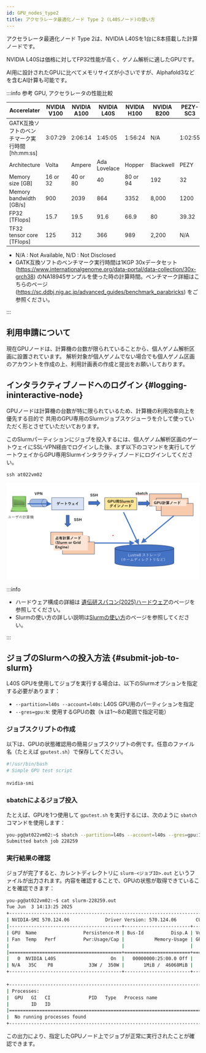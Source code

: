 ```yaml
---
id: GPU_nodes_type2
title: アクセラレータ最適化ノード Type 2 (L40Sノード)の使い方
---
```


アクセラレータ最適化ノード Type 2は、NVIDIA L40Sを1台に8本搭載した計算ノードです。

NVIDIA L40Sは価格に対してFP32性能が高く、ゲノム解析に適したGPUです。

AI用に設計されたGPUに比べてメモリサイズが小さいですが、Alphafold3などを含むAI計算も可能です。


:::info 参考 GPU, アクセラレータの性能比較

| Accerelater  | NVIDIA V100 | NVIDIA A100 | NVIDIA L40S | NVIDIA H100 | NVIDIA B200 | PEZY-SC3 | 
|--------------|-------------|-------------|-------------|-------------|-------------|----------|
| GATK互換ソフトのベンチマーク実行時間 [hh:mm:ss] | 3:07:29 | 2:06:14 | 1:45:05 | 1:56:24 | N/A    | 1:02:55      |
| Architecture | Volta       | Ampere      | Ada Lovelace| Hopper      | Blackwell   | PEZY     |
| Memory size [GB]       | 16 or 32 | 40 or 80 | 40         | 80 or 94   | 192         |  32      | 
| Memory bandwidth [GB/s] | 900 | 2039 | 864         | 3352        | 8,000         | 1200     |
| FP32 [TFlops]        | 15.7  | 19.5      | 91.6        | 66.9        | 80         | 39.32    |
| TF32 tensor core [TFlops] | 125     | 312         | 366         | 989         | 2,200         | N/A      |

- N/A : Not Available, N/D : Not Disclosed
- GATK互換ソフトのベンチマーク実行時間は1KGP 30xデータセット(https://www.internationalgenome.org/data-portal/data-collection/30x-grch38) のNA18945サンプルを使った時の計算時間。ベンチマーク詳細はこちらのページ (https://sc.ddbj.nig.ac.jp/advanced_guides/benchmark_parabricks) をご参照ください。

:::


## 利用申請について

現在GPUノードは、計算機の台数が限られていることから、個人ゲノム解析区画に設置されています。
解析対象が個人ゲノムでない場合でも個人ゲノム区画のアカウントを作成の上、利用計画表の作成と提出をお願いしております。




## インタラクティブノードへのログイン {#logging-ininteractive-node}


GPUノードは計算機の台数が特に限られているため、計算機の利用効率向上を優先する目的で
共用のGPU専用のSlurmジョブスケジューラを介して使っていただく形とさせていただいております。

このSlurmパーティションにジョブを投入するには、個人ゲノム解析区画のゲートウェイにSSL-VPN経由でログインした後、まず以下のコマンドを実行してゲートウェイからGPU専用Slurmインタラクティブノードにログインしてください。

```
ssh at022vm02
```


![](pg_gpu_slurm.png)


:::info
- ハードウェア構成の詳細は 
[遺伝研スパコン(2025)ハードウェア](/guides/hardware/hardware2025/)のページを参照してください。
- Slurmの使い方の詳しい説明は[Slurmの使い方](/guides/software/JobScheduler/Slurm/)のページを参照してください。

:::



## ジョブのSlurmへの投入方法 {#submit-job-to-slurm}

L40S GPUを使用してジョブを実行する場合は、以下のSlurmオプションを指定する必要があります：

- `--partition=l40s --account=l40s`: L40S GPU用のパーティションを指定
- `--gres=gpu:N`: 使用するGPUの数（`N` は1～8の範囲で指定可能）

### ジョブスクリプトの作成

以下は、GPUの状態確認用の簡易ジョブスクリプトの例です。任意のファイル名（たとえば `gputest.sh`）で保存してください。

```bash
#!/usr/bin/bash
# Simple GPU test script

nvidia-smi
```

### sbatchによるジョブ投入

たとえば、GPUを1つ使用して `gputest.sh` を実行するには、次のように `sbatch` コマンドを使用します：

```bash
you-pg@at022vm02:~$ sbatch --partition=l40s --account=l40s --gres=gpu:1 gputest.sh
Submitted batch job 228259
```

### 実行結果の確認

ジョブが完了すると、カレントディレクトリに `slurm-<ジョブID>.out` というファイルが出力されます。内容を確認することで、GPUの状態が取得できていることを確認できます：

```bash
you-pg@at022vm02:~$ cat slurm-228259.out
Tue Jun  3 14:13:25 2025
+-----------------------------------------------------------------------------------------+
| NVIDIA-SMI 570.124.06             Driver Version: 570.124.06       CUDA Version: 12.8  |
|-----------------------------------------+------------------------+----------------------+
| GPU  Name                 Persistence-M | Bus-Id          Disp.A | Volatile Uncorr. ECC |
| Fan  Temp   Perf          Pwr:Usage/Cap |           Memory-Usage | GPU-Util  Compute M. |
|                                         |                        |            MIG M.     |
|=========================================+========================+======================|
|   0  NVIDIA L40S                    On  |   00000000:25:00.0 Off |                 0     |
| N/A   35C    P8             33W /  350W |       1MiB /  46068MiB |   0%      Default     |
+-----------------------------------------+------------------------+----------------------+

+-----------------------------------------------------------------------------------------+
| Processes:                                                                              |
|  GPU   GI   CI              PID   Type   Process name                        GPU Memory |
|        ID   ID                                                             Usage        |
|=========================================================================================|
|  No running processes found                                                           |
+-----------------------------------------------------------------------------------------+
```

この出力により、指定したGPUノード上でジョブが正常に実行されたことが確認できます。

